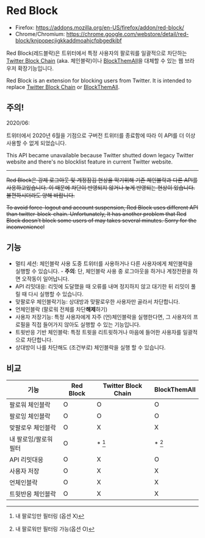 # Red Block

- Firefox: https://addons.mozilla.org/en-US/firefox/addon/red-block/
- Chrome/Chromium: https://chrome.google.com/webstore/detail/red-block/knjpopecjigkkaddmoahjcfpbgedkibf

Red Block(레드블락)은 트위터에서 특정 사용자의 팔로워를 일괄적으로 차단하는 [Twitter Block Chain](https://github.com/satsukitv/twitter-block-chain) (aka. 체인블락)이나 [BlockThemAll](https://github.com/u1-liquid/BlockThemAll)을 대체할 수 있는 웹 브라우저 확장기능입니다.

Red Block is an extension for blocking users from Twitter. It is intended to replace [Twitter Block Chain](https://github.com/satsukitv/twitter-block-chain) or [BlockThemAll](https://github.com/u1-liquid/BlockThemAll).

## 주의!

2020/06:

트위터에서 2020년 6월을 기점으로 구버전 트위터를 종료함에 따라 이 API를 더 이상 사용할 수 없게 되었습니다.

This API became unavailable because Twitter shutted down legacy Twitter website and there's no blocklist feature in current Twitter website.

- - -

~~Red Block은 강제 로그아웃 및 계정잠김 현상을 막기위해 기존 체인블락과 다른 API를 사용하고있습니다. 이 때문에 차단이 반영되지 않거나 늦게 반영되는 현상이 있습니다. 불편하시더라도 양해 바랍니다.~~

~~To avoid force-logout and account suspension, Red Block uses different API than twitter-block-chain. Unfortunately, It has another problem that Red Block doesn't block some users of may takes several minutes. Sorry for the inconvenience!~~

## 기능

- 멀티 세션: 체인블락 사용 도중 트위터를 사용하거나 다른 사용자에게 체인블락을 실행할 수 있습니다. - **주의**: 단, 체인블락 사용 중 로그아웃을 하거나 계정전환을 하면 오작동이 일어납니다.
- API 리밋대응: 리밋에 도달했을 때 오류를 내며 정지하지 않고 대기한 뒤 리밋이 풀릴 때 다시 실행할 수 있습니다.
- 맞팔로우 체인블락기능: 상대방과 맞팔로우한 사용자만 골라서 차단합니다.
- 언체인블락 (팔로워 전체를 차단**해제**하기)
- 사용자 저장기능: 특정 사용자에게 자주 (언)체인블락을 실행한다면, 그 사용자의 프로필을 직접 들어가지 않아도 실행할 수 있는 기능입니다.
- 트윗반응 기반 체인블락: 특정 트윗을 리트윗하거나 마음에 들어한 사용자를 일괄적으로 차단합니다.
- 상대방이 나를 차단해도 (조건부로) 체인블락을 실행 할 수 있습니다.

## 비교

| 기능                  | Red Block | Twitter Block Chain | BlockThemAll |
| --------------------- | --------- | ------------------- | ------------ |
| 팔로워 체인블락       | O         | O                   | O            |
| 팔로잉 체인블락       | O         | O                   | O            |
| 맞팔로우 체인블락     | O         | X                   | X            |
| 내 팔로잉/팔로워 필터 | O         | \* [^1]             | \* [^2]      |
| API 리밋대응          | O         | X                   | O            |
| 사용자 저장           | O         | X                   | X            |
| 언체인블락            | O         | X                   | X            |
| 트윗반응 체인블락     | O         | X                   | X            |

[^1]: 내 팔로잉만 필터링 (옵션 X)
[^2]: 내 팔로워만 필터링 가능(옵션 O)
